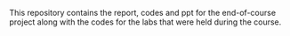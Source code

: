 This repository contains the report, codes and ppt for the end-of-course project along with the codes for the labs that were held during the course.
